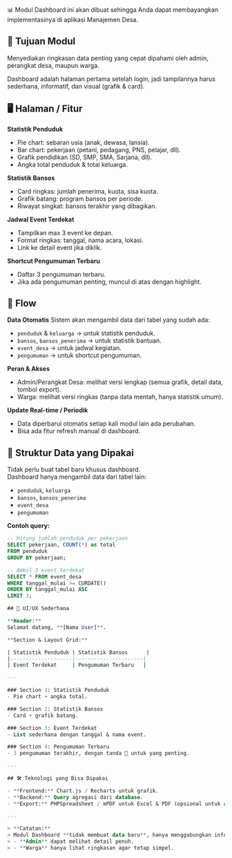 📊 Modul Dashboard ini akan dibuat sehingga Anda dapat membayangkan implementasinya di aplikasi Manajemen Desa.

🎯 Tujuan Modul
---------------
Menyediakan ringkasan data penting yang cepat dipahami oleh admin, perangkat desa, maupun warga.

Dashboard adalah halaman pertama setelah login, jadi tampilannya harus sederhana, informatif, dan visual (grafik & card).

🖥 Halaman / Fitur
------------------

**Statistik Penduduk**
- Pie chart: sebaran usia (anak, dewasa, lansia).
- Bar chart: pekerjaan (petani, pedagang, PNS, pelajar, dll).
- Grafik pendidikan (SD, SMP, SMA, Sarjana, dll).
- Angka total penduduk & total keluarga.

**Statistik Bansos**
- Card ringkas: jumlah penerima, kuota, sisa kuota.
- Grafik batang: program bansos per periode.
- Riwayat singkat: bansos terakhir yang dibagikan.

**Jadwal Event Terdekat**
- Tampilkan max 3 event ke depan.
- Format ringkas: tanggal, nama acara, lokasi.
- Link ke detail event jika diklik.

**Shortcut Pengumuman Terbaru**
- Daftar 3 pengumuman terbaru.
- Jika ada pengumuman penting, muncul di atas dengan highlight.

🔄 Flow
-------

**Data Otomatis**
Sistem akan mengambil data dari tabel yang sudah ada:
- `penduduk` & `keluarga` → untuk statistik penduduk.
- `bansos`, `bansos_penerima` → untuk statistik bantuan.
- `event_desa` → untuk jadwal kegiatan.
- `pengumuman` → untuk shortcut pengumuman.

**Peran & Akses**
- Admin/Perangkat Desa: melihat versi lengkap (semua grafik, detail data, tombol export).
- Warga: melihat versi ringkas (tanpa data mentah, hanya statistik umum).

**Update Real-time / Periodik**
- Data diperbarui otomatis setiap kali modul lain ada perubahan.
- Bisa ada fitur refresh manual di dashboard.

📂 Struktur Data yang Dipakai
-----------------------------
Tidak perlu buat tabel baru khusus dashboard.  
Dashboard hanya mengambil data dari tabel lain:

- `penduduk`, `keluarga`
- `bansos`, `bansos_penerima`
- `event_desa`
- `pengumuman`

**Contoh query:**

```sql
-- Hitung jumlah penduduk per pekerjaan
SELECT pekerjaan, COUNT(*) as total 
FROM penduduk 
GROUP BY pekerjaan;

-- Ambil 3 event terdekat
SELECT * FROM event_desa 
WHERE tanggal_mulai >= CURDATE() 
ORDER BY tanggal_mulai ASC 
LIMIT 3;

## 🎨 UI/UX Sederhana

**Header:**  
Selamat datang, **[Nama User]**.

**Section & Layout Grid:**

| Statistik Penduduk | Statistik Bansos      |
|--------------------|----------------------|
| Event Terdekat     | Pengumuman Terbaru   |

---

### Section 1: Statistik Penduduk
- Pie chart + angka total.

### Section 2: Statistik Bansos
- Card + grafik batang.

### Section 3: Event Terdekat
- List sederhana dengan tanggal & nama event.

### Section 4: Pengumuman Terbaru
- 3 pengumuman terakhir, dengan tanda 🔔 untuk yang penting.

---

## 🛠 Teknologi yang Bisa Dipakai

- **Frontend:** Chart.js / Recharts untuk grafik.
- **Backend:** Query agregasi dari database.
- **Export:** PHPSpreadsheet / mPDF untuk Excel & PDF (opsional untuk admin).

---

> **Catatan:**  
> Modul Dashboard **tidak membuat data baru**, hanya menggabungkan informasi dari semua modul lain dalam bentuk ringkas & visual.  
> - **Admin** dapat melihat detail penuh.  
> - **Warga** hanya lihat ringkasan agar tetap simpel.